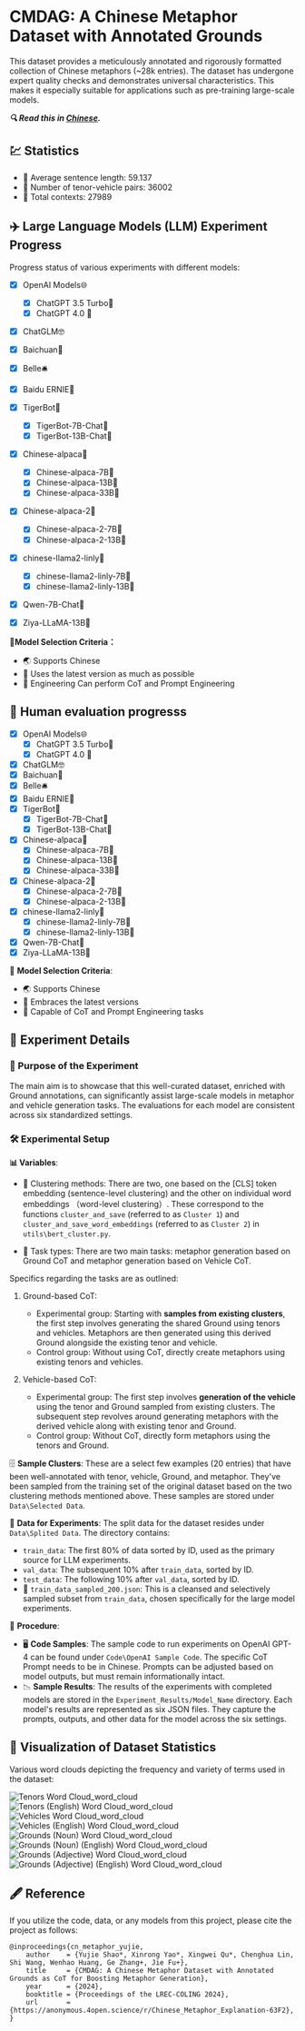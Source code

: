 # CMDAG: A Chinese Metaphor Dataset with Annotated Grounds

This dataset provides a meticulously annotated and rigorously formatted collection of Chinese metaphors (~28k entries). The dataset has undergone expert quality checks and demonstrates universal characteristics. This makes it especially suitable for applications such as pre-training large-scale models.

***🔍 Read this in [Chinese](README_trans.md).***


## 💹 Statistics

- 📏 Average sentence length: 59.137
- 🚀 Number of tenor-vehicle pairs: 36002
- 📄 Total contexts: 27989

## :airplane: Large Language Models (LLM) Experiment Progress

Progress status of various experiments with different models:

- [X] OpenAI Models🌐
  - [X] ChatGPT 3.5 Turbo🤖
  - [X] ChatGPT 4.0 🤖
- [X] ChatGLM🤓
- [X] Baichuan🌊
- [X] Belle🛎️
- [X] Baidu ERNIE🦅
- [X] TigerBot🐅
  - [X] TigerBot-7B-Chat🐾
  - [X] TigerBot-13B-Chat🐾
- [X] Chinese-alpaca🦙
  - [X] Chinese-alpaca-7B🏮
  - [X] Chinese-alpaca-13B🏮
  - [X] Chinese-alpaca-33B🏮
- [X] Chinese-alpaca-2🦙
  - [X] Chinese-alpaca-2-7B🎏
  - [X] Chinese-alpaca-2-13B🎏
- [X] chinese-llama2-linly🦙
  - [X] chinese-llama2-linly-7B🍃
  - [X] chinese-llama2-linly-13B🍃
- [X] Qwen-7B-Chat🌟
- [X] Ziya-LLaMA-13B🌌


💼**Model Selection Criteria：**
- 🌏 Supports Chinese
- 🔄 Uses the latest version as much as possible
- 🧪 Engineering Can perform CoT and Prompt Engineering

## 📜  Human evaluation progresss

- [X] OpenAI Models🌐
  - [X] ChatGPT 3.5 Turbo🤖
  - [X] ChatGPT 4.0 🤖
- [X] ChatGLM🤓
- [X] Baichuan🌊
- [X] Belle🛎️
- [X] Baidu ERNIE🦅
- [X] TigerBot🐅
  - [X] TigerBot-7B-Chat🐾
  - [X] TigerBot-13B-Chat🐾
- [X] Chinese-alpaca🦙
  - [X] Chinese-alpaca-7B🏮
  - [X] Chinese-alpaca-13B🏮
  - [X] Chinese-alpaca-33B🏮
- [X] Chinese-alpaca-2🦙
  - [X] Chinese-alpaca-2-7B🎏
  - [X] Chinese-alpaca-2-13B🎏
- [X] chinese-llama2-linly🦙
  - [X] chinese-llama2-linly-7B🍃
  - [X] chinese-llama2-linly-13B🍃
- [X] Qwen-7B-Chat🌟
- [X] Ziya-LLaMA-13B🌌

💼 **Model Selection Criteria**:
- 🌏 Supports Chinese
- 🔄 Embraces the latest versions
- 🧪 Capable of CoT and Prompt Engineering tasks

## 📖 Experiment Details

### 🎯 Purpose of the Experiment

The main aim is to showcase that this well-curated dataset, enriched with Ground annotations, can significantly assist large-scale models in metaphor and vehicle generation tasks. The evaluations for each model are consistent across six standardized settings.

### 🛠️ Experimental Setup

**📊 Variables**:

- 📌 Clustering methods: There are two, one based on the [CLS] token embedding (sentence-level clustering) and the other on individual word embeddings （word-level clustering）. These correspond to the functions `cluster_and_save` (referred to as `Cluster 1`) and `cluster_and_save_word_embeddings` (referred to as `Cluster 2`) in `utils\bert_cluster.py`.

- 🎩 Task types: There are two main tasks: metaphor generation based on Ground CoT and metaphor generation based on Vehicle CoT.

Specifics regarding the tasks are as outlined:

1. Ground-based CoT:
   - Experimental group: Starting with **samples from existing clusters**, the first step involves generating the shared Ground using tenors and vehicles. Metaphors are then generated using this derived Ground alongside the existing tenor and vehicle.
   - Control group: Without using CoT, directly create metaphors using existing tenors and vehicles.

2. Vehicle-based CoT:
   - Experimental group: The first step involves **generation of the vehicle** using the tenor and Ground sampled from existing clusters. The subsequent step revolves around generating metaphors with the derived vehicle along with existing tenor and Ground.
   - Control group: Without CoT, directly form metaphors using the tenors and Ground.

🗄️ **Sample Clusters**: These are a select few examples (20 entries) that have been well-annotated with tenor, vehicle, Ground, and metaphor. They've been sampled from the training set of the original dataset based on the two clustering methods mentioned above. These samples are stored under `Data\Selected Data`.

🔎 **Data for Experiments**: The split data for the dataset resides under `Data\Splited Data`. The directory contains:

- `train_data`: The first 80% of data sorted by ID, used as the primary source for LLM experiments.
- `val_data`: The subsequent 10% after `train_data`, sorted by ID.
- `test_data`: The following 10% after `val_data`, sorted by ID.
- 📂 `train_data_sampled_200.json`: This is a cleansed and selectively sampled subset from `train_data`, chosen specifically for the large model experiments.

📜 **Procedure**:
- 🖥️ **Code Samples**: The sample code to run experiments on OpenAI GPT-4 can be found under `Code\OpenAI Sample Code`. The specific CoT Prompt needs to be in Chinese. Prompts can be adjusted based on model outputs, but must remain informationally intact.
- 📉 **Sample Results**: The results of the experiments with completed models are stored in the `Experiment_Results/Model_Name` directory. Each model's results are represented as six JSON files. They capture the prompts, outputs, and other data for the model across the six settings.

## :sunrise: Visualization of Dataset Statistics

Various word clouds depicting the frequency and variety of terms used in the dataset:

![Tenors Word Cloud_word_cloud](Visualization/Tenors%20Word%20Cloud_word_cloud.png)
![Tenors (English) Word Cloud_word_cloud](Visualization/Tenors%20(English)%20Word%20Cloud_word_cloud.png)
![Vehicles Word Cloud_word_cloud](Visualization/Vehicles%20Word%20Cloud_word_cloud.png)
![Vehicles (English) Word Cloud_word_cloud](Visualization/Vehicles%20(English)%20Word%20Cloud_word_cloud.png)
![Grounds (Noun) Word Cloud_word_cloud](Visualization/Grounds%20(Noun)%20Word%20Cloud_word_cloud.png)
![Grounds (Noun) (English) Word Cloud_word_cloud](Visualization/Grounds%20(Noun)%20(English)%20Word%20Cloud_word_cloud.png)
![Grounds (Adjective) Word Cloud_word_cloud](Visualization/Grounds%20(Adjective)%20Word%20Cloud_word_cloud.png)
![Grounds (Adjective) (English) Word Cloud_word_cloud](Visualization/Grounds%20(Adjective)%20(English)%20Word%20Cloud_word_cloud.png)


## 🖋️ Reference

If you utilize the code, data, or any models from this project, please cite the project as follows:
```
@inproceedings{cn_metaphor_yujie,
    author    = {Yujie Shao*, Xinrong Yao*, Xingwei Qu*, Chenghua Lin, Shi Wang, Wenhao Huang, Ge Zhang+, Jie Fu+},
    title     = {CMDAG: A Chinese Metaphor Dataset with Annotated Grounds as CoT for Boosting Metaphor Generation},
    year      = {2024},
    booktitle = {Proceedings of the LREC-COLING 2024},
    url       = {https://anonymous.4open.science/r/Chinese_Metaphor_Explanation-63F2},
}
```
